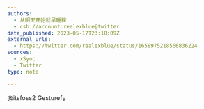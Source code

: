 ```yaml
---
authors:
  - 从明天开始就早睡辣
  - csb://account:realexblue@twitter
date_published: 2023-05-17T23:18:09Z
external_urls:
  - https://twitter.com/realexblue/status/1658975218566836224
sources:
  - xSync
  - Twitter
type: note

---
```


@itsfoss2 Gesturefy